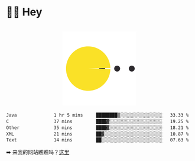 
# 👋🏻 Hey
<div align="center">
	<br>
	<img src="https://raw.githubusercontent.com/Aniket965/Aniket965/master/pacman.svg?sanitize=true" width="200" height="200">
	<br>
</div>

<!--START_SECTION:waka-->

```txt
Java              1 hr 5 mins     ████████▒░░░░░░░░░░░░░░░░   33.33 %
C                 37 mins         ████▓░░░░░░░░░░░░░░░░░░░░   19.25 %
Other             35 mins         ████▓░░░░░░░░░░░░░░░░░░░░   18.21 %
XML               21 mins         ██▓░░░░░░░░░░░░░░░░░░░░░░   10.87 %
Text              14 mins         ██░░░░░░░░░░░░░░░░░░░░░░░   07.63 %
```

<!--END_SECTION:waka-->

 ➡️  来我的网站瞧瞧吗？[这里](https://www.shaolongfei.com)
